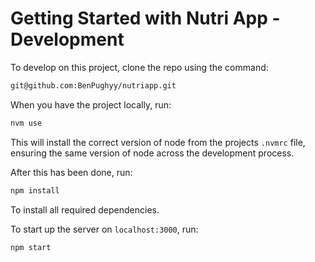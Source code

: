 # Getting Started with Nutri App - Development

To develop on this project, clone the repo using the command:

```bash
git@github.com:BenPughyy/nutriapp.git
```

When you have the project locally, run:

```bash
nvm use
```

This will install the correct version of node from the projects `.nvmrc` file, ensuring the same version of node across the development process.

After this has been done, run:

```bash
npm install
```

To install all required dependencies.

To start up the server on `localhost:3000`, run:

```bash
npm start
```
